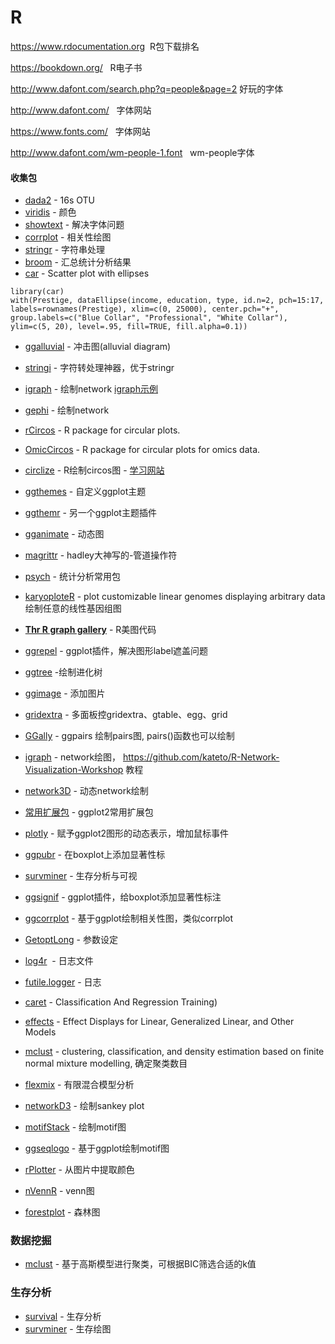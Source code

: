 # R

https://www.rdocumentation.org  R包下载排名

https://bookdown.org/   R电子书


http://www.dafont.com/search.php?q=people&page=2 好玩的字体

http://www.dafont.com/   字体网站

https://www.fonts.com/   字体网站

http://www.dafont.com/wm-people-1.font    wm-people字体

#### 收集包

* [dada2](http://www.bioconductor.org/packages/release/bioc/vignettes/dada2/inst/doc/dada2-intro.html) - 16s OTU
* [viridis](https://github.com/sjmgarnier/viridis) - 颜色
* [showtext](https://cran.r-project.org/web/packages/showtext/vignettes/introduction.html) - 解决字体问题      
* [corrplot](https://cran.r-project.org/web/packages/corrplot/vignettes/corrplot-intro.html) - 相关性绘图       
* [stringr](https://cran.r-project.org/web/packages/stringr/vignettes/stringr.html) - 字符串处理        
* [broom](https://github.com/tidyverse/broom) - 汇总统计分析结果    
* [car](https://cran.r-project.org/web/packages/car/index.html) - Scatter plot with ellipses
>   
    library(car) 
    with(Prestige, dataEllipse(income, education, type, id.n=2, pch=15:17,
    labels=rownames(Prestige), xlim=c(0, 25000), center.pch="+",
    group.labels=c("Blue Collar", "Professional", "White Collar"),
    ylim=c(5, 20), level=.95, fill=TRUE, fill.alpha=0.1))

* [ggalluvial](https://github.com/corybrunson/ggalluvial) - 冲击图(alluvial diagram)
* [stringi](http://www.gagolewski.com/software/stringi/) - 字符转处理神器，优于stringr
* [igraph](http://igraph.org/r/) - 绘制network [igraph示例](http://kateto.net/networks-r-igraph)
* [gephi](https://gephi.org/) - 绘制network
* [rCircos](https://cran.r-project.org/web/packages/RCircos/index.html) - R package for circular plots.
* [OmicCircos](http://www.bioconductor.org/packages/release/bioc/html/OmicCircos.html) -  R package for circular plots for omics data.
* [circlize](http://zuguang.de/circlize_book/book/) - R绘制circos图 -  [学习网站](http://zuguang.de/circlize_book/book/)
* [ggthemes](https://github.com/jrnold/ggthemes) - 自定义ggplot主题
* [ggthemr](https://github.com/cttobin/ggthemr) - 另一个ggplot主题插件
* [gganimate](https://github.com/dgrtwo/gganimate) - 动态图
* [magrittr](https://github.com/tidyverse/magrittr) - hadley大神写的-管道操作符
* [psych](http://personality-project.org/r/psych/) - 统计分析常用包
* [karyoploteR](https://bernatgel.github.io/karyoploter_tutorial/) - plot customizable linear genomes displaying arbitrary data 绘制任意的线性基因组图
* [**Thr R graph gallery**](http://www.r-graph-gallery.com/all-graphs/) - R美图代码
* [ggrepel](https://github.com/slowkow/ggrepel) - ggplot插件，解决图形label遮盖问题
* [ggtree](http://www.bioconductor.org/packages/release/bioc/html/ggtree.html) -绘制进化树
* [ggimage](https://github.com/GuangchuangYu/ggimage) - 添加图片
* [gridextra](https://github.com/baptiste/gridextra/wiki/arranging-ggplot) - 多面板控gridextra、gtable、egg、grid
* [GGally](https://ggobi.github.io/ggally/#ggally) - ggpairs 绘制pairs图, pairs()函数也可以绘制
* [igraph](http://igraph.org/r/) - network绘图， https://github.com/kateto/R-Network-Visualization-Workshop 教程
* [network3D](https://christophergandrud.github.io/networkD3/) - 动态network绘制
* [常用扩展包](http://www.ggplot2-exts.org/gallery/) - ggplot2常用扩展包
* [plotly](https://plot.ly/ggplot2/) - 赋予ggplot2图形的动态表示，增加鼠标事件
* [ggpubr](http://www.sthda.com/english/rpkgs/ggpubr/index.html) - 在boxplot上添加显著性标
* [survminer](https://github.com/kassambara/survminer) - 生存分析与可视
* [ggsignif](https://github.com/const-ae/ggsignif) - ggplot插件，给boxplot添加显著性标注
* [ggcorrplot](https://github.com/kassambara/ggcorrplot) - 基于ggplot绘制相关性图，类似corrplot
* [GetoptLong](https://github.com/jokergoo/GetoptLong) - 参数设定
* [log4r](https://github.com/johnmyleswhite/log4r)  - 日志文件
* [futile.logger](https://github.com/zatonovo/futile.logger) - 日志
* [caret](https://github.com/topepo/caret) - Classification And Regression Training)
* [effects](https://cran.r-project.org/web/packages/effects/index.html) - Effect Displays for Linear, Generalized Linear, and Other Models
* [mclust](https://cran.r-project.org/web/packages/mclust/vignettes/mclust.html) - clustering, classification, and density estimation based on finite normal mixture modelling, 确定聚类数目
* [flexmix](https://cran.r-project.org/web/packages/flexmix/index.html) - 有限混合模型分析

* [networkD3](https://cran.r-project.org/web/packages/networkD3/) - 绘制sankey plot
* [motifStack](http://bioconductor.org/packages/release/bioc/vignettes/motifStack/inst/doc/motifStack_HTML.html) - 绘制motif图
* [ggseqlogo](https://omarwagih.github.io/ggseqlogo/) - 基于ggplot绘制motif图
* [rPlotter](https://github.com/woobe/rPlotter) - 从图片中提取颜色
* [nVennR](https://cran.r-project.org/web/packages/nVennR/vignettes/nVennR.html) - venn图
* [forestplot](https://cran.r-project.org/web/packages/forestplot/vignettes/forestplot.html) - 森林图

### 数据挖掘

* [mclust](https://cran.r-project.org/web/packages/mclust/vignettes/mclust.html) - 基于高斯模型进行聚类，可根据BIC筛选合适的k值

### 生存分析
* [survival](https://cran.r-project.org/web/packages/survival/index.html) - 生存分析
* [survminer](https://cran.r-project.org/web/packages/survminer/index.html) - 生存绘图
